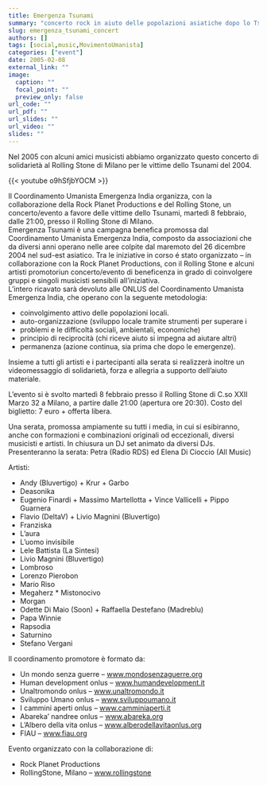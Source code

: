 ```yaml
---
title: Emergenza Tsunami
summary: "concerto rock in aiuto delle popolazioni asiatiche dopo lo Tsunami del 2004"
slug: emergenza_tsunami_concert
authors: []
tags: [social,music,MovimentoUmanista]
categories: ["event"]
date: 2005-02-08
external_link: ""
image:
  caption: ""
  focal_point: ""
  preview_only: false
url_code: ""
url_pdf: ""
url_slides: ""
url_video: ""
slides: ""
---
```

Nel 2005 con alcuni amici musicisti abbiamo organizzato questo concerto di solidarietà al Rolling Stone di Milano per le vittime dello Tsunami del 2004.

{{< youtube o9hSfjbYOCM >}}

Il Coordinamento Umanista Emergenza India organizza, con la collaborazione della Rock Planet Productions e del Rolling Stone, un concerto/evento a favore delle vittime dello Tsunami, martedì 8 febbraio, dalle 21:00, presso il Rolling Stone di Milano.  
Emergenza Tsunami è una campagna benefica promossa dal Coordinamento Umanista Emergenza India, composto da associazioni che da diversi anni operano nelle aree colpite dal maremoto del 26 dicembre 2004 nel sud-est asiatico.
Tra le iniziative in corso é stato organizzato – in collaborazione con la Rock Planet Productions, con il Rolling Stone e alcuni artisti promotoriun concerto/evento di beneficenza in grado di coinvolgere gruppi e singoli musicisti sensibili all’iniziativa.  
L’intero ricavato sarà devoluto alle ONLUS del Coordinamento Umanista Emergenza India, che operano con la seguente metodologia:

- coinvolgimento attivo delle popolazioni locali.
- auto-organizzazione (sviluppo locale tramite strumenti per superare i
- problemi e le difficoltà sociali, ambientali, economiche)
- principio di reciprocità (chi riceve aiuto si impegna ad aiutare altri)
- permanenza (azione continua, sia prima che dopo le emergenze).

Insieme a tutti gli artisti e i partecipanti alla serata si realizzerà inoltre un videomessaggio di solidarietà, forza e allegria a supporto dell’aiuto materiale.

L’evento si è svolto martedì 8 febbraio presso il Rolling Stone di C.so XXII Marzo 32 a Milano, a partire dalle 21:00 (apertura ore 20:30). Costo del biglietto: 7 euro + offerta libera.

Una serata, promossa ampiamente su tutti i media, in cui si esibiranno, anche con formazioni e combinazioni originali od eccezionali, diversi musicisti e artisti.
In chiusura un DJ set animato da diversi DJs.  
Presenteranno la serata: Petra (Radio RDS) ed Elena Di Cioccio (All Music)

Artisti:
- Andy (Bluvertigo) + Krur + Garbo
- Deasonika 
- Eugenio Finardi + Massimo Martellotta + Vince Vallicelli + Pippo Guarnera
- Flavio (DeltaV) + Livio Magnini (Bluvertigo) 
- Franziska
- L’aura
- L’uomo invisibile
- Lele Battista (La Sintesi)
- Livio Magnini (Bluvertigo)
- Lombroso
- Lorenzo Pierobon
- Mario Riso
- Megaherz * Mistonocivo
- Morgan
- Odette Di Maio (Soon) + Raffaella Destefano (Madreblu)
- Papa Winnie
- Rapsodia
- Saturnino
- Stefano Vergani

Il coordinamento promotore è formato da:
- Un mondo senza guerre – www.mondosenzaguerre.org
- Human development onlus – www.humandevelopment.it
- Unaltromondo onlus – www.unaltromondo.it
- Sviluppo Umano onlus – www.sviluppoumano.it
- I cammini aperti onlus – www.camminiaperti.it
- Abareka’ nandree onlus – www.abareka.org
- L’Albero della vita onlus – www.alberodellavitaonlus.org
- FIAU – www.fiau.org

Evento organizzato con la collaborazione di:
- Rock Planet Productions
- RollingStone, Milano – www.rollingstone